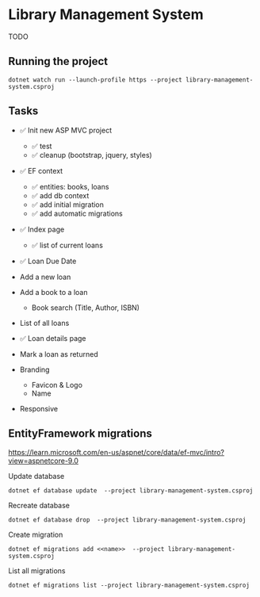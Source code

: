 # Library Management System

TODO

## Running the project

```pwsh
dotnet watch run --launch-profile https --project library-management-system.csproj
```

## Tasks

- ✅ Init new ASP MVC project
    - ✅ test
    - ✅ cleanup (bootstrap, jquery, styles)

- ✅ EF context
    - ✅ entities: books, loans
    - ✅ add db context
    - ✅ add initial migration
    - ✅ add automatic migrations

- ✅ Index page
    - ✅ list of current loans

- ✅ Loan Due Date

- Add a new loan

- Add a book to a loan
    - Book search (Title, Author, ISBN)

- List of all loans

- ✅ Loan details page

- Mark a loan as returned

- Branding
	- Favicon & Logo
	- Name

- Responsive

## EntityFramework migrations

<https://learn.microsoft.com/en-us/aspnet/core/data/ef-mvc/intro?view=aspnetcore-9.0>

Update database

```pwsh
dotnet ef database update  --project library-management-system.csproj
```

Recreate database

```pwsh
dotnet ef database drop  --project library-management-system.csproj
```

Create migration

```pwsh
dotnet ef migrations add <<name>>  --project library-management-system.csproj
```

List all migrations

```pwsh
dotnet ef migrations list --project library-management-system.csproj
```

